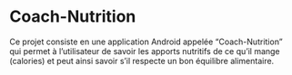 # Coach-Nutrition
Ce projet consiste en une application Android appelée “Coach-Nutrition” qui permet à l’utilisateur de savoir les apports nutritifs de ce
qu’il mange (calories) et peut ainsi savoir s’il respecte un bon équilibre alimentaire.
